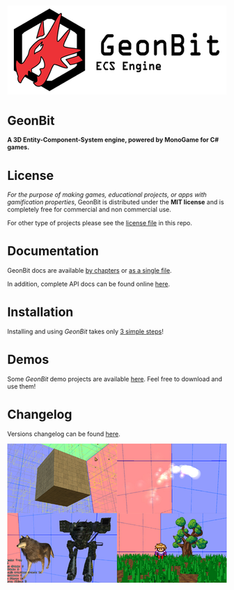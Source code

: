 ![GeonBit](docs/assets/GeonBit-sm.png "GeonBit")

# GeonBit

**A 3D Entity-Component-System engine, powered by MonoGame for C# games.**

# License

*For the purpose of making games, educational projects, or apps with gamification properties*, GeonBit is distributed under the **MIT license** and is completely free for commercial and non commercial use.

For other type of projects please see the [license file](LICENSE "license file") in this repo.

# Documentation

GeonBit docs are available [by chapters](docs/index.md) or [as a single file](docs/README.md).

In addition, complete API docs can be found online [here](https://ronenness.github.io/GeonBit-docs/).

# Installation

Installing and using *GeonBit* takes only [3 simple steps](docs/chapters/setup.md)!

# Demos

Some *GeonBit* demo projects are available [here](https://github.com/RonenNess/GeonBit.Demos). 
Feel free to download and use them!

# Changelog

Versions changelog can be found [here](docs/changes.md).


![Examples](docs/assets/examples.jpg "Examples")
